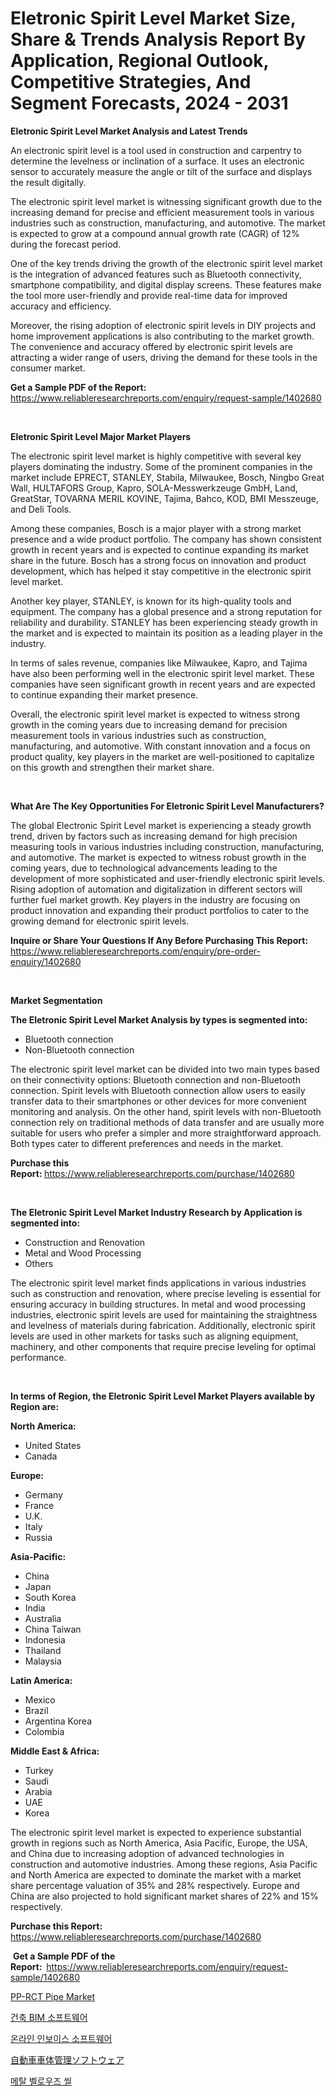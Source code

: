 <p><h1>Eletronic Spirit Level Market Size, Share & Trends Analysis Report By Application, Regional Outlook, Competitive Strategies, And Segment Forecasts, 2024 - 2031</h1></p><p><strong>Eletronic Spirit Level Market Analysis and Latest Trends</strong></p>
<p><p>An electronic spirit level is a tool used in construction and carpentry to determine the levelness or inclination of a surface. It uses an electronic sensor to accurately measure the angle or tilt of the surface and displays the result digitally.</p><p>The electronic spirit level market is witnessing significant growth due to the increasing demand for precise and efficient measurement tools in various industries such as construction, manufacturing, and automotive. The market is expected to grow at a compound annual growth rate (CAGR) of 12% during the forecast period.</p><p>One of the key trends driving the growth of the electronic spirit level market is the integration of advanced features such as Bluetooth connectivity, smartphone compatibility, and digital display screens. These features make the tool more user-friendly and provide real-time data for improved accuracy and efficiency.</p><p>Moreover, the rising adoption of electronic spirit levels in DIY projects and home improvement applications is also contributing to the market growth. The convenience and accuracy offered by electronic spirit levels are attracting a wider range of users, driving the demand for these tools in the consumer market.</p></p>
<p><strong>Get a Sample PDF of the Report:&nbsp;</strong> <a href="https://www.reliableresearchreports.com/enquiry/request-sample/1402680">https://www.reliableresearchreports.com/enquiry/request-sample/1402680</a></p>
<p>&nbsp;</p>
<p><strong>Eletronic Spirit Level Major Market Players</strong></p>
<p><p>The electronic spirit level market is highly competitive with several key players dominating the industry. Some of the prominent companies in the market include EPRECT, STANLEY, Stabila, Milwaukee, Bosch, Ningbo Great Wall, HULTAFORS Group, Kapro, SOLA-Messwerkzeuge GmbH, Land, GreatStar, TOVARNA MERIL KOVINE, Tajima, Bahco, KOD, BMI Messzeuge, and Deli Tools.</p><p>Among these companies, Bosch is a major player with a strong market presence and a wide product portfolio. The company has shown consistent growth in recent years and is expected to continue expanding its market share in the future. Bosch has a strong focus on innovation and product development, which has helped it stay competitive in the electronic spirit level market.</p><p>Another key player, STANLEY, is known for its high-quality tools and equipment. The company has a global presence and a strong reputation for reliability and durability. STANLEY has been experiencing steady growth in the market and is expected to maintain its position as a leading player in the industry.</p><p>In terms of sales revenue, companies like Milwaukee, Kapro, and Tajima have also been performing well in the electronic spirit level market. These companies have seen significant growth in recent years and are expected to continue expanding their market presence.</p><p>Overall, the electronic spirit level market is expected to witness strong growth in the coming years due to increasing demand for precision measurement tools in various industries such as construction, manufacturing, and automotive. With constant innovation and a focus on product quality, key players in the market are well-positioned to capitalize on this growth and strengthen their market share.</p></p>
<p>&nbsp;</p>
<p><strong>What Are The Key Opportunities For Eletronic Spirit Level Manufacturers?</strong></p>
<p><p>The global Electronic Spirit Level market is experiencing a steady growth trend, driven by factors such as increasing demand for high precision measuring tools in various industries including construction, manufacturing, and automotive. The market is expected to witness robust growth in the coming years, due to technological advancements leading to the development of more sophisticated and user-friendly electronic spirit levels. Rising adoption of automation and digitalization in different sectors will further fuel market growth. Key players in the industry are focusing on product innovation and expanding their product portfolios to cater to the growing demand for electronic spirit levels.</p></p>
<p><strong>Inquire or Share Your Questions If Any Before Purchasing This Report:</strong> <a href="https://www.reliableresearchreports.com/enquiry/pre-order-enquiry/1402680">https://www.reliableresearchreports.com/enquiry/pre-order-enquiry/1402680</a></p>
<p>&nbsp;</p>
<p><strong>Market Segmentation</strong></p>
<p><strong>The Eletronic Spirit Level Market Analysis by types is segmented into:</strong></p>
<p><ul><li>Bluetooth connection</li><li>Non-Bluetooth connection</li></ul></p>
<p><p>The electronic spirit level market can be divided into two main types based on their connectivity options: Bluetooth connection and non-Bluetooth connection. Spirit levels with Bluetooth connection allow users to easily transfer data to their smartphones or other devices for more convenient monitoring and analysis. On the other hand, spirit levels with non-Bluetooth connection rely on traditional methods of data transfer and are usually more suitable for users who prefer a simpler and more straightforward approach. Both types cater to different preferences and needs in the market.</p></p>
<p><strong>Purchase this Report:&nbsp;</strong><a href="https://www.reliableresearchreports.com/purchase/1402680">https://www.reliableresearchreports.com/purchase/1402680</a></p>
<p>&nbsp;</p>
<p><strong>The Eletronic Spirit Level Market Industry Research by Application is segmented into:</strong></p>
<p><ul><li>Construction and Renovation</li><li>Metal and Wood Processing</li><li>Others</li></ul></p>
<p><p>The electronic spirit level market finds applications in various industries such as construction and renovation, where precise leveling is essential for ensuring accuracy in building structures. In metal and wood processing industries, electronic spirit levels are used for maintaining the straightness and levelness of materials during fabrication. Additionally, electronic spirit levels are used in other markets for tasks such as aligning equipment, machinery, and other components that require precise leveling for optimal performance.</p></p>
<p>&nbsp;</p>
<p><strong>In terms of Region, the Eletronic Spirit Level Market Players available by Region are:</strong></p>
<p>
    <p> <strong> North America: </strong>
        <ul>
            <li>United States</li>
            <li>Canada</li>
        </ul>
        </p> 
    <p> <strong> Europe: </strong>
        <ul>
            <li>Germany</li>
            <li>France</li>
            <li>U.K.</li>
            <li>Italy</li>
            <li>Russia</li>
        </ul>
        </p> 
    <p> <strong> Asia-Pacific: </strong>
        <ul>
            <li>China</li>
            <li>Japan</li>
            <li>South Korea</li>
            <li>India</li>
            <li>Australia</li>
            <li>China Taiwan</li>
            <li>Indonesia</li>
            <li>Thailand</li>
            <li>Malaysia</li>
        </ul>
        </p> 
    <p> <strong> Latin America: </strong>
        <ul>
            <li>Mexico</li>
            <li>Brazil</li>
            <li>Argentina Korea</li>
            <li>Colombia</li>
        </ul>
        </p> 
    <p> <strong> Middle East & Africa: </strong>
        <ul>
            <li>Turkey</li>
            <li>Saudi</li>
            <li>Arabia</li>
            <li>UAE</li>
            <li>Korea</li>
        </ul>
    </p>
    </p>
<p><p>The electronic spirit level market is expected to experience substantial growth in regions such as North America, Asia Pacific, Europe, the USA, and China due to increasing adoption of advanced technologies in construction and automotive industries. Among these regions, Asia Pacific and North America are expected to dominate the market with a market share percentage valuation of 35% and 28% respectively. Europe and China are also projected to hold significant market shares of 22% and 15% respectively.</p></p>
<p><strong>Purchase this Report: </strong><a href="https://www.reliableresearchreports.com/purchase/1402680">https://www.reliableresearchreports.com/purchase/1402680</a></p>
<p>&nbsp;<strong>Get a Sample PDF of the Report:&nbsp;&nbsp;</strong><a href="https://www.reliableresearchreports.com/enquiry/request-sample/1402680">https://www.reliableresearchreports.com/enquiry/request-sample/1402680</a></p>
<p><strong></strong></p>
<p><p><a href="https://github.com/juancolorado15/Market-Research-Report-List-1/blob/main/pp-rct-pipe-market.md">PP-RCT Pipe Market</a></p><p><a href="https://github.com/khytkeqagplkzqvh/Market-Research-Report-List-1/blob/main/1384486183667.md">건축 BIM 소프트웨어</a></p><p><a href="https://github.com/bvubpqd5241630/Market-Research-Report-List-1/blob/main/6938898183666.md">온라인 인보이스 소프트웨어</a></p><p><a href="https://github.com/bucuel854722/Market-Research-Report-List-1/blob/main/9489883183612.md">自動車車体管理ソフトウェア</a></p><p><a href="https://medium.com/@cliftonfisher9067/%EA%B8%88%EC%86%8D-%EB%B2%A8%EB%A1%9C%EC%9A%B0-%EC%94%B0-%EC%8B%9C%EC%9E%A5-%EA%B2%BD%EC%9F%81-%EB%B6%84%EC%84%9D-%EC%8B%9C%EC%9E%A5-%EB%8F%99%ED%96%A5-%EB%B0%8F-2031%EB%85%84%EA%B9%8C%EC%A7%80%EC%9D%98-%EC%98%88%EC%B8%A1-455e30481f93">메탈 벨로우즈 씰</a></p></p>